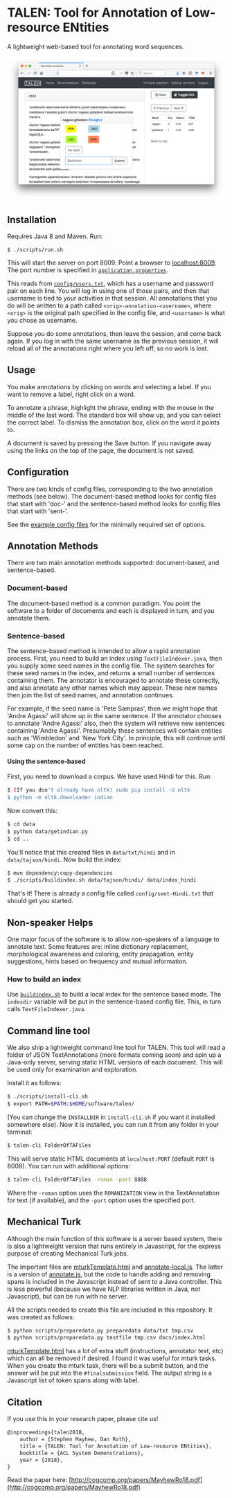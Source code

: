
<!--
<img src="/src/main/resources/static/img/logo-black-trans.png" width="50%" />
-->

# TALEN: Tool for Annotation of Low-resource ENtities

A lightweight web-based tool for annotating word sequences.

![Screenshot of web interface](/src/main/resources/static/img/selection.png?raw=true "Screenshot")



## Installation

Requires Java 8 and Maven. Run:

    $ ./scripts/run.sh

This will start the server on port 8009. Point a browser to [localhost:8009](http://localhost:8009). The port number is specified in [`application.properties`](./src/main/resources/application.properties).

This reads from [`config/users.txt`](config/users.txt), which has a username and password pair on each line. You will
log in using one of those pairs, and then that username is tied to your activities in that session. All annotations
that you do will be written to a path called `<orig>-annotation-<username>`, where `<orig>` is the original path
specified in the config file, and `<username>` is what you chose as username.

Suppose you do some annotations, then leave the session, and come back again. If you log in with the same
username as the previous session, it will reload all of the annotations right where you left off, so no
work is lost.

## Usage

You make annotations by clicking on words and selecting a label. If you want to remove a label, right click on a word.

To annotate a phrase, highlight the phrase, ending with the mouse in the middle of the last word. The standard box will
  show up, and you can select the correct label. To dismiss the annotation box, click on the word it points to.

A document is saved by pressing the Save button. If you navigate away using
the links on the top of the page, the document is not saved. 

## Configuration

There are two kinds of config files, corresponding to the two annotation methods
(see below). The document-based method looks for config files that start with 'doc-'
and the sentence-based method looks for config files that start with 'sent-'.

See the [example config files](config/) for the minimally required set of options.

## Annotation Methods

There are two main annotation methods supported: document-based, and sentence-based. 

### Document-based
The document-based method is a common paradigm. You point the software to a folder of documents
and each is displayed in turn, and you annotate them.

### Sentence-based  
The sentence-based method is intended to allow a rapid annotation process. First, you need to
build an index using `TextFileIndexer.java`, then you supply some seed names
in the config file. The system searches for these seed names in the index, and returns 
a small number of sentences containing them. The annotator is encouraged to annotate
these correctly, and also annotate any other names which may appear. These new names then 
join the list of seed names, and annotation continues. 

For example, if the seed name is 'Pete Sampras', then we might hope that 'Andre Agassi'
will show up in the same sentence. If the annotator chooses to annotate
'Andre Agassi' also, then the system will retrieve new sentences containing 'Andre Agassi'.
Presumably these sentences will contain entities such as 'Wimbledon' and 'New York City'. In principle,
this will continue until some cap on the number of entities has been reached.

#### Using the sentence-based

First, you need to download a corpus. We have used Hindi for this. Run:

```bash
$ (If you don't already have nltk) sudo pip install -U nltk 
$ python -m nltk.downloader indian
```

Now convert this:
```bash
$ cd data
$ python data/getindian.py
$ cd ..
```

You'll notice that this created files in `data/txt/hindi` and in `data/tajson/hindi`. Now build the index:
```bash
$ mvn dependency:copy-dependencies
$ ./scripts/buildindex.sh data/tajson/hindi/ data/index_hindi 
```

That's it! There is already a config file called `config/sent-Hindi.txt` that should get you started.


## Non-speaker Helps
One major focus of the software is to allow non-speakers of a language to 
annotate text. Some features are: inline dictionary replacement, morphological 
awareness and coloring, entity propagation, entity suggestions, hints based on frequency and 
mutual information.

### How to build an index
Use [`buildindex.sh`](scripts/buildindex.sh) to build a local index for the sentence based mode. The `indexdir` variable
will be put in the sentence-based config file. This, in turn calls `TextFileIndexer.java`.

## Command line tool
We also ship a lightweight command line tool for TALEN. This tool will read a folder of JSON TextAnnotations (more formats coming soon)
and spin up a Java-only server, serving static HTML versions of each document. This will be used only for examination and exploration.

Install it as follows:
```bash
$ ./scripts/install-cli.sh
$ export PATH=$PATH:$HOME/software/talen/
```  

(You can change the `INSTALLDIR` in `install-cli.sh` if you want it installed somewhere else). Now it is installed, you can run it 
from any folder in your terminal:

```bash
$ talen-cli FolderOfTAFiles
```

This will serve static HTML documents at `localhost:PORT` (default `PORT` is 8008). You can run with additional options:

```bash
$ talen-cli FolderOfTAFiles -roman -port 8888
```

Where the `-roman` option uses the `ROMANIZATION` view in the TextAnnotation for text (if available), and the `-port` option
uses the specified port.


## Mechanical Turk
Although the main function of this software is a server based system, there is also a lightweight version that runs
entirely in Javascript, for the express purpose of creating Mechanical Turk jobs.

The important files are [mturkTemplate.html](src/main/resources/templates/mturk/mturkTemplate.html) and [annotate-local.js](src/main/resources/static/js/annotate-local.js). The
latter is a version of [annotate.js](src/main/resources/static/js/annotate.js), but the code to handle adding and
removing spans is included in the Javascript instead of sent to a Java controller. This is less powerful (because we have
NLP libraries written in Java, not Javascript), but can be run with no server.


All the scripts needed to create this file are included in this repository. It was created as follows:

```bash
$ python scripts/preparedata.py preparedata data/txt tmp.csv
$ python scripts/preparedata.py testfile tmp.csv docs/index.html
```

[mturkTemplate.html](src/main/resources/templates/mturk/mturkTemplate.html) has a lot of extra stuff (instructions, annotator test, etc) which
can all be removed if desired. I found it was useful for mturk tasks. When you create the mturk task, there will be a 
submit button, and the answer will be put into the `#finalsubmission` field. The output string is a Javascript list of token spans along with 
label. 


## Citation

If you use this in your research paper, please cite us!

```
@inproceedings{talen2018,
    author = {Stephen Mayhew, Dan Roth},
    title = {TALEN: Tool for Annotation of Low-resource ENtities},
    booktitle = {ACL System Demonstrations},
    year = {2018},
}
```

Read the paper here: [http://cogcomp.org/papers/MayhewRo18.pdf](http://cogcomp.org/papers/MayhewRo18.pdf) 


